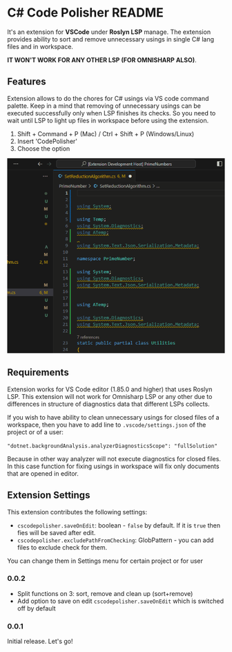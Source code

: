 # C# Code Polisher README

It's an extension for **VSCode** under **Roslyn LSP** manage. The extension provides ability to sort and remove unnecessary usings in single C# lang files and in workspace.

**IT WON'T WORK FOR ANY OTHER LSP (FOR OMNISHARP ALSO)**.

## Features

Extension allows to do the chores for C# usings via VS code command palette. Keep in a mind that removing of unnecessary usings can be executed successfully only when LSP finishes its checks. So you need to wait until LSP to light up files in workspace before using the extension. 

1. Shift + Command + P (Mac) / Ctrl + Shift + P (Windows/Linux)
2. Insert 'CodePolisher'
3. Choose the option 

![Code Polisher usage](images/fix_usings_in_current_file.gif)

## Requirements

Extension works for VS Code editor (1.85.0 and higher) that uses Roslyn LSP. This extension will not work for Omnisharp LSP or any other due to differences in structure of diagnostics data that different LSPs collects. 

If you wish to have ability to clean unnecessary usings for closed files of a workspace, then you have to add line to `.vscode/settings.json` of the project or of a user:

`"dotnet.backgroundAnalysis.analyzerDiagnosticsScope": "fullSolution"`

Because in other way analyzer will not execute diagnostics for closed files. In this case function for fixing usings in workspace will fix only documents that are opened in editor.

## Extension Settings

This extension contributes the following settings:

* `cscodepolisher.saveOnEdit`: boolean - `false` by default. If it is `true` then fies will be saved after edit.
* `cscodepolisher.excludePathFromChecking`: GlobPattern - you can add files to exclude check for them.

You can change them in Settings menu for certain project or for user

### 0.0.2

* Split functions on 3: sort, remove and clean up (sort+remove)
* Add option to save on edit `cscodepolisher.saveOnEdit` which is switched off by default

### 0.0.1

Initial release. Let's go!